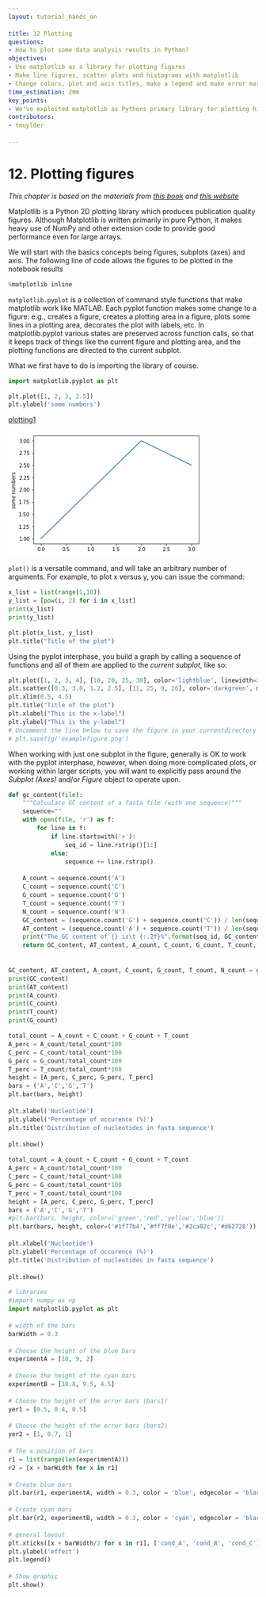 ```yaml
---
layout: tutorial_hands_on

title: 12 Plotting
questions:
- How to plot some data analysis results in Python?
objectives:
- Use matplotlib as a library for plotting figures
- Make line figures, scatter plots and histograms with matplotlib
- Change colors, plot and axis titles, make a legend and make error margins
time_estimation: 20m
key_points:
- We've exploited matplotlib as Pythons primary library for plotting high-quality figures
contributors:
- tmuylder

---
```



# 12. Plotting figures
*This chapter is based on the materials from [this book](https://www.packtpub.com/eu/big-data-and-business-intelligence/become-python-data-analyst) and [this website](https://python-graph-gallery.com/8-add-confidence-interval-on-barplot/)*

Matplotlib is a Python 2D plotting library which produces publication quality figures. Although Matplotlib is written primarily in pure Python, it makes heavy use of NumPy and other extension code to provide good performance even for large arrays.

We will start with the basics concepts being figures, subplots (axes) and axis. The following line of code allows the figures to be plotted in the notebook results


```python
%matplotlib inline
```

`matplotlib.pyplot` is a collection of command style functions that make matplotlib work like MATLAB. Each pyplot function makes some change to a figure: e.g., creates a figure, creates a plotting area in a figure, plots some lines in a plotting area, decorates the plot with labels, etc. In matplotlib.pyplot various states are preserved across function calls, so that it keeps track of things like the current figure and plotting area, and the plotting functions are directed to the current subplot.

What we first have to do is importing the library of course. 


```python
import matplotlib.pyplot as plt
```


```python
plt.plot([1, 2, 3, 2.5])
plt.ylabel('some numbers')
```
[plotting1](../../images/plotting1.png)

<img src="../../images/plotting1.png">

`plot()` is a versatile command, and will take an arbitrary number of arguments. For example, to plot x versus y, you can issue the command:


```python
x_list = list(range(1,10))
y_list = [pow(i, 2) for i in x_list]
print(x_list)
print(y_list)
```


```python
plt.plot(x_list, y_list)
plt.title("Title of the plot")
```

Using the pyplot interphase, you build a graph by calling a sequence of functions and all of them are applied to the *current subplot*, like so:


```python
plt.plot([1, 2, 3, 4], [10, 20, 25, 30], color='lightblue', linewidth=3)
plt.scatter([0.3, 3.8, 1.2, 2.5], [11, 25, 9, 26], color='darkgreen', marker='^')
plt.xlim(0.5, 4.5)
plt.title("Title of the plot")
plt.xlabel("This is the x-label")
plt.ylabel("This is the y-label")
# Uncomment the line below to save the figure in your currentdirectory
# plt.savefig('examplefigure.png')
```

When working with just one subplot in the figure, generally is OK to work with the pyplot interphase, however, when doing more complicated plots, or working within larger scripts, you will want to explicitly pass around the *Subplot (Axes)* and/or *Figure* object to operate upon.



```python
def gc_content(file):
    """Calculate GC content of a fasta file (with one sequence)"""
    sequence=""
    with open(file, 'r') as f:
        for line in f:
            if line.startswith('>'):
                seq_id = line.rstrip()[1:]
            else:
                sequence += line.rstrip()
    
    A_count = sequence.count('A')
    C_count = sequence.count('C')
    G_count = sequence.count('G')
    T_count = sequence.count('T')
    N_count = sequence.count('N')
    GC_content = (sequence.count('G') + sequence.count('C')) / len(sequence) * 100
    AT_content = (sequence.count('A') + sequence.count('T')) / len(sequence) * 100
    print("The GC content of {} is\t {:.2f}%".format(seq_id, GC_content))    
    return GC_content, AT_content, A_count, C_count, G_count, T_count, N_count
    

GC_content, AT_content, A_count, C_count, G_count, T_count, N_count = gc_content('../data/gene.fa')
print(GC_content)
print(AT_content)
print(A_count)
print(C_count)
print(T_count)
print(G_count)

```


```python
total_count = A_count + C_count + G_count + T_count
A_perc = A_count/total_count*100
C_perc = C_count/total_count*100
G_perc = G_count/total_count*100
T_perc = T_count/total_count*100
height = [A_perc, C_perc, G_perc, T_perc]
bars = ('A','C','G','T')
plt.bar(bars, height)

plt.xlabel('Nucleotide')
plt.ylabel('Percentage of occurence (%)')
plt.title('Distribution of nucleotides in fasta sequence')

plt.show()
```


```python
total_count = A_count + C_count + G_count + T_count
A_perc = A_count/total_count*100
C_perc = C_count/total_count*100
G_perc = G_count/total_count*100
T_perc = T_count/total_count*100
height = [A_perc, C_perc, G_perc, T_perc]
bars = ('A','C','G','T')
#plt.bar(bars, height, color=('green','red','yellow','blue'))
plt.bar(bars, height, color=('#1f77b4','#ff7f0e','#2ca02c','#d62728'))

plt.xlabel('Nucleotide')
plt.ylabel('Percentage of occurence (%)')
plt.title('Distribution of nucleotides in fasta sequence')

plt.show()
```


```python
# libraries
#import numpy as np
import matplotlib.pyplot as plt
 
# width of the bars
barWidth = 0.3
 
# Choose the height of the blue bars
experimentA = [10, 9, 2]
 
# Choose the height of the cyan bars
experimentB = [10.8, 9.5, 4.5]
 
# Choose the height of the error bars (bars1)
yer1 = [0.5, 0.4, 0.5]
 
# Choose the height of the error bars (bars2)
yer2 = [1, 0.7, 1]
 
# The x position of bars
r1 = list(range(len(experimentA)))
r2 = [x + barWidth for x in r1]
 
# Create blue bars
plt.bar(r1, experimentA, width = 0.3, color = 'blue', edgecolor = 'black', yerr=yer1, capsize=5, label='Experiment A') # Capsize is the width of errorbars
 
# Create cyan bars
plt.bar(r2, experimentB, width = 0.3, color = 'cyan', edgecolor = 'black', yerr=yer2, capsize=7, label='Experiment B')
 
# general layout
plt.xticks([x + barWidth/2 for x in r1], ['cond_A', 'cond_B', 'cond_C'])
plt.ylabel('effect')
plt.legend()
 
# Show graphic
plt.show()

```



